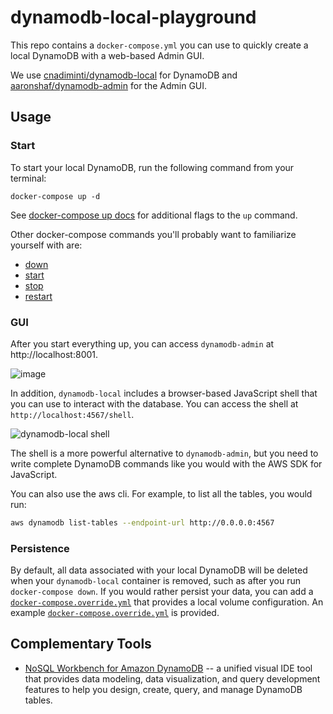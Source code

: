 # dynamodb-local-playground

This repo contains a `docker-compose.yml` you can use to quickly create a local DynamoDB with a web-based Admin GUI.

We use [cnadiminti/dynamodb-local](https://hub.docker.com/r/cnadiminti/dynamodb-local) for DynamoDB and [aaronshaf/dynamodb-admin](https://hub.docker.com/r/aaronshaf/dynamodb-admin) for the Admin GUI.

## Usage

### Start

To start your local DynamoDB, run the following command from your terminal:

`docker-compose up -d`

See [docker-compose up docs](https://docs.docker.com/compose/reference/up/) for additional flags to the `up` command.

Other docker-compose commands you'll probably want to familiarize yourself with are:

- [down](https://docs.docker.com/compose/reference/down/)
- [start](https://docs.docker.com/compose/reference/start/)
- [stop](https://docs.docker.com/compose/reference/stop/)
- [restart](https://docs.docker.com/compose/reference/restart/)

### GUI

After you start everything up, you can access `dynamodb-admin` at http://localhost:8001.

![image](https://user-images.githubusercontent.com/357481/93713482-49963380-fb2a-11ea-8e61-d127fe5ab73b.png)

In addition, `dynamodb-local` includes a browser-based JavaScript shell that you can use to interact with the database. You can access the shell at `http://localhost:4567/shell`.

![dynamodb-local shell](https://user-images.githubusercontent.com/357481/93713856-a72b7f80-fb2c-11ea-96f8-3306560245c5.png)

The shell is a more powerful alternative to `dynamodb-admin`, but you need to write complete DynamoDB commands like you would with the AWS SDK for JavaScript.

You can also use the aws cli. For example, to list all the tables, you would run:

```sh
aws dynamodb list-tables --endpoint-url http://0.0.0.0:4567
```

### Persistence

By default, all data associated with your local DynamoDB will be deleted when your `dynamodb-local` container is removed, such as after you run `docker-compose down`. If you would rather persist your data, you can add a [`docker-compose.override.yml`](https://docs.docker.com/compose/reference/overview/) that provides a local volume configuration. An example [`docker-compose.override.yml`](./docker-compose.override-example.yml) is provided.

## Complementary Tools

- [NoSQL Workbench for Amazon DynamoDB](https://docs.aws.amazon.com/amazondynamodb/latest/developerguide/workbench.settingup.html) -- a unified visual IDE tool that provides data modeling, data visualization, and query development features to help you design, create, query, and manage DynamoDB tables.